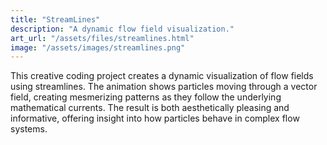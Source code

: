 ```yaml
---
title: "StreamLines"
description: "A dynamic flow field visualization."
art_url: "/assets/files/streamlines.html"
image: "/assets/images/streamlines.png"
---
```


This creative coding project creates a dynamic visualization of flow fields using streamlines. The animation shows particles moving through a vector field, creating mesmerizing patterns as they follow the underlying mathematical currents. The result is both aesthetically pleasing and informative, offering insight into how particles behave in complex flow systems. 